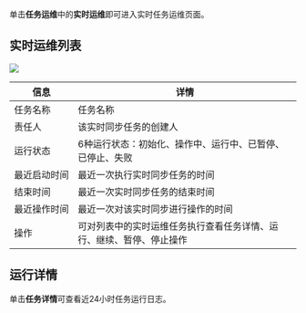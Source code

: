 单击**任务运维**中的**实时运维**即可进入实时任务运维页面。
## 实时运维列表
![](https://qcloudimg.tencent-cloud.cn/raw/6451b917ce09c6c74e1a5bfc1ca100db.png)

| 信息 | 详情 | 
|---------|---------|
| 任务名称	| 任务名称| 
| 责任人	| 该实时同步任务的创建人| 
| 运行状态	| 6种运行状态：初始化、操作中、运行中、已暂停、已停止、失败| 
| <nobr>最近启动时间	| 最近一次执行实时同步任务的时间| 
| 结束时间	| 最近一次实时同步任务的结束时间| 
| 最近操作时间	| 最近一次对该实时同步进行操作的时间| 
| 操作	| 可对列表中的实时运维任务执行查看任务详情、运行、继续、暂停、停止操作| 

## 运行详情
单击**任务详情**可查看近24小时任务运行日志。
